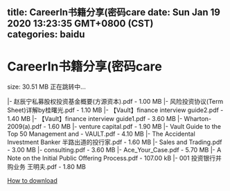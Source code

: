 
title: CareerIn书籍分享(密码care
date: Sun Jan 19 2020 13:23:35 GMT+0800 (CST)    
categories: baidu
---

# CareerIn书籍分享(密码care
size: 30.51 MB
 正在跳转中...
 
|- 赵辰宁私募股权投资基金概要(方源资本).pdf - 1.00 MB
|- 风险投资协议(Term Sheet)详解by桂曙光.pdf - 1.10 MB
|- 【Vault】finance interview guide2.pdf - 1.40 MB
|- 【Vault】finance interview guide1.pdf - 3.60 MB
|- Wharton-2009(a).pdf - 1.60 MB
|- venture capital.pdf - 1.90 MB
|- Vault Guide to the Top 50 Management and - VAULT.pdf - 4.10 MB
|- The Accidental Investment Banker 半路出道的投行家.pdf - 1.60 MB
|- Sales and Trading.pdf - 3.00 MB
|- consulting.pdf - 3.60 MB
|- Ace_Your_Case.pdf - 5.70 MB
|- A Note on the Initial Public Offering Process.pdf - 107.00 kB
|- 001 投资银行并购业务 王明夫.pdf - 1.80 MB

[How to download](https://bpcam.bemobtrk.com/go/2ceec3aa-1ca2-46d6-b9ff-aaa5c184517c?jno=906)